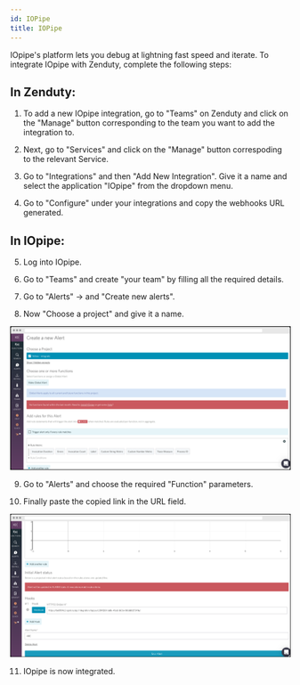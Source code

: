 ```yaml
---
id: IOPipe
title: IOPipe
---
```


IOpipe's platform lets you debug at lightning fast speed and iterate. To integrate IOpipe with Zenduty, complete the following steps:
## In Zenduty:
1. To add a new IOpipe integration, go to "Teams" on Zenduty and click on the "Manage" button corresponding to the team you want to add the integration to.

2. Next, go to "Services" and click on the "Manage" button correspoding to the relevant Service.

3. Go to "Integrations" and then "Add New Integration". Give it a name and select the application "IOpipe" from the dropdown menu.

4. Go to "Configure" under your integrations and copy the webhooks URL generated. 

## In IOpipe:

5. Log into IOpipe.

6. Go to "Teams" and create "your team" by filling all the required details.

7. Go to "Alerts" -> and "Create new alerts".

8. Now "Choose a project" and give it a name.

![](/img/Integrations/IOpipe/3.png)

9. Go to "Alerts" and choose the required "Function" parameters.

10. Finally paste the copied link in the URL field. 

![](/img/Integrations/IOpipe/4.png)

11. IOpipe is now integrated. 